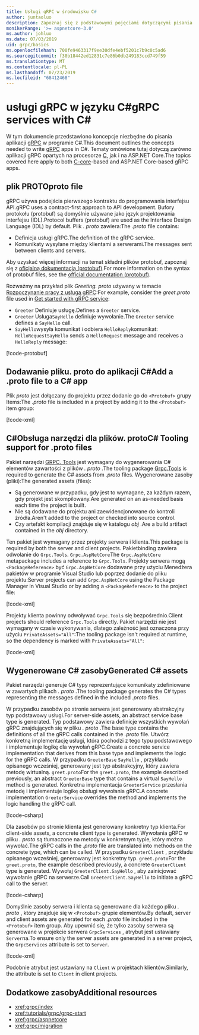 ```yaml
---
title: Usługi gRPC w środowisku C#
author: juntaoluo
description: Zapoznaj się z podstawowymi pojęciami dotyczącymi pisania usług gRPC Services za pomocą programu C#.
monikerRange: '>= aspnetcore-3.0'
ms.author: johluo
ms.date: 07/03/2019
uid: grpc/basics
ms.openlocfilehash: 700fe9463317f9ee30dfe4ebf5201c7b9c0c5ad6
ms.sourcegitcommit: f30b18442ed12831c7e86b0db249183ccd749f59
ms.translationtype: MT
ms.contentlocale: pl-PL
ms.lasthandoff: 07/23/2019
ms.locfileid: "68412468"
---
```

# <a name="grpc-services-with-c"></a><span data-ttu-id="596f0-103">usługi gRPC w języku C\#</span><span class="sxs-lookup"><span data-stu-id="596f0-103">gRPC services with C\#</span></span>

<span data-ttu-id="596f0-104">W tym dokumencie przedstawiono koncepcje niezbędne do pisania aplikacji [gRPC](https://grpc.io/docs/guides/) w programie C#.</span><span class="sxs-lookup"><span data-stu-id="596f0-104">This document outlines the concepts needed to write [gRPC](https://grpc.io/docs/guides/) apps in C#.</span></span> <span data-ttu-id="596f0-105">Tematy omówione tutaj dotyczą zarówno aplikacji gRPC opartych na procesorze [C](https://grpc.io/blog/grpc-stacks), jak i na ASP.NET Core.</span><span class="sxs-lookup"><span data-stu-id="596f0-105">The topics covered here apply to both [C-core](https://grpc.io/blog/grpc-stacks)-based and ASP.NET Core-based gRPC apps.</span></span>

## <a name="proto-file"></a><span data-ttu-id="596f0-106">plik PROTO</span><span class="sxs-lookup"><span data-stu-id="596f0-106">proto file</span></span>

<span data-ttu-id="596f0-107">gRPC używa podejścia pierwszego kontraktu do programowania interfejsu API.</span><span class="sxs-lookup"><span data-stu-id="596f0-107">gRPC uses a contract-first approach to API development.</span></span> <span data-ttu-id="596f0-108">Bufory protokołu (protobuf) są domyślnie używane jako język projektowania interfejsu (IDL).</span><span class="sxs-lookup"><span data-stu-id="596f0-108">Protocol buffers (protobuf) are used as the Interface Design Language (IDL) by default.</span></span> <span data-ttu-id="596f0-109">Plik *. proto* zawiera:</span><span class="sxs-lookup"><span data-stu-id="596f0-109">The *.proto* file contains:</span></span>

* <span data-ttu-id="596f0-110">Definicja usługi gRPC.</span><span class="sxs-lookup"><span data-stu-id="596f0-110">The definition of the gRPC service.</span></span>
* <span data-ttu-id="596f0-111">Komunikaty wysyłane między klientami a serwerami.</span><span class="sxs-lookup"><span data-stu-id="596f0-111">The messages sent between clients and servers.</span></span>

<span data-ttu-id="596f0-112">Aby uzyskać więcej informacji na temat składni plików protobuf, zapoznaj się z [oficjalną dokumentacją (protobuf)](https://developers.google.com/protocol-buffers/docs/proto3).</span><span class="sxs-lookup"><span data-stu-id="596f0-112">For more information on the syntax of protobuf files, see the [official documentation (protobuf)](https://developers.google.com/protocol-buffers/docs/proto3).</span></span>

<span data-ttu-id="596f0-113">Rozważmy na przykład plik *Greeting. proto* używany w temacie [Rozpoczynanie pracy z usługą gRPC](xref:tutorials/grpc/grpc-start):</span><span class="sxs-lookup"><span data-stu-id="596f0-113">For example, consider the *greet.proto* file used in [Get started with gRPC service](xref:tutorials/grpc/grpc-start):</span></span>

* <span data-ttu-id="596f0-114">`Greeter` Definiuje usługę.</span><span class="sxs-lookup"><span data-stu-id="596f0-114">Defines a `Greeter` service.</span></span>
* <span data-ttu-id="596f0-115">`Greeter` Usługa`SayHello` definiuje wywołanie.</span><span class="sxs-lookup"><span data-stu-id="596f0-115">The `Greeter` service defines a `SayHello` call.</span></span>
* <span data-ttu-id="596f0-116">`SayHello`wysyła komunikat i odbiera `HelloReply`komunikat: `HelloRequest`</span><span class="sxs-lookup"><span data-stu-id="596f0-116">`SayHello` sends a `HelloRequest` message and receives a `HelloReply` message:</span></span>

[!code-protobuf[](~/tutorials/grpc/grpc-start/sample/GrpcGreeter/Protos/greet.proto)]

## <a name="add-a-proto-file-to-a-c-app"></a><span data-ttu-id="596f0-117">Dodawanie pliku. proto do aplikacji C\#</span><span class="sxs-lookup"><span data-stu-id="596f0-117">Add a .proto file to a C\# app</span></span>

<span data-ttu-id="596f0-118">Plik *proto* jest dołączany do projektu przez dodanie go do `<Protobuf>` grupy Items:</span><span class="sxs-lookup"><span data-stu-id="596f0-118">The *.proto* file is included in a project by adding it to the `<Protobuf>` item group:</span></span>

[!code-xml[](~/tutorials/grpc/grpc-start/sample/GrpcGreeter/GrpcGreeter.csproj?highlight=2&range=7-9)]

## <a name="c-tooling-support-for-proto-files"></a><span data-ttu-id="596f0-119">C#Obsługa narzędzi dla plików. proto</span><span class="sxs-lookup"><span data-stu-id="596f0-119">C# Tooling support for .proto files</span></span>

<span data-ttu-id="596f0-120">Pakiet narzędzi [GRPC. Tools](https://www.nuget.org/packages/Grpc.Tools/) jest wymagany do wygenerowania C# elementów zawartości z plików *. proto* .</span><span class="sxs-lookup"><span data-stu-id="596f0-120">The tooling package [Grpc.Tools](https://www.nuget.org/packages/Grpc.Tools/) is required to generate the C# assets from *.proto* files.</span></span> <span data-ttu-id="596f0-121">Wygenerowane zasoby (pliki):</span><span class="sxs-lookup"><span data-stu-id="596f0-121">The generated assets (files):</span></span>

* <span data-ttu-id="596f0-122">Są generowane w przypadku, gdy jest to wymagane, za każdym razem, gdy projekt jest skompilowany.</span><span class="sxs-lookup"><span data-stu-id="596f0-122">Are generated on an as-needed basis each time the project is built.</span></span>
* <span data-ttu-id="596f0-123">Nie są dodawane do projektu ani zaewidencjonowane do kontroli źródła.</span><span class="sxs-lookup"><span data-stu-id="596f0-123">Aren't added to the project or checked into source control.</span></span>
* <span data-ttu-id="596f0-124">Czy artefakt kompilacji znajduje się w katalogu *obj* .</span><span class="sxs-lookup"><span data-stu-id="596f0-124">Are a build artifact contained in the *obj* directory.</span></span>

<span data-ttu-id="596f0-125">Ten pakiet jest wymagany przez projekty serwera i klienta.</span><span class="sxs-lookup"><span data-stu-id="596f0-125">This package is required by both the server and client projects.</span></span> <span data-ttu-id="596f0-126">Pakietbinding zawiera odwołanie do `Grpc.Tools`. `Grpc.AspNetCore`</span><span class="sxs-lookup"><span data-stu-id="596f0-126">The `Grpc.AspNetCore` metapackage includes a reference to `Grpc.Tools`.</span></span> <span data-ttu-id="596f0-127">Projekty serwera mogą `<PackageReference>` być `Grpc.AspNetCore` dodawane przy użyciu Menedżera pakietów w programie Visual Studio lub poprzez dodanie do pliku projektu:</span><span class="sxs-lookup"><span data-stu-id="596f0-127">Server projects can add `Grpc.AspNetCore` using the Package Manager in Visual Studio or by adding a `<PackageReference>` to the project file:</span></span>

[!code-xml[](~/tutorials/grpc/grpc-start/sample/GrpcGreeter/GrpcGreeter.csproj?highlight=1&range=12)]

<span data-ttu-id="596f0-128">Projekty klienta powinny odwoływać `Grpc.Tools` się bezpośrednio.</span><span class="sxs-lookup"><span data-stu-id="596f0-128">Client projects should reference `Grpc.Tools` directly.</span></span> <span data-ttu-id="596f0-129">Pakiet narzędzi nie jest wymagany w czasie wykonywania, dlatego zależność jest oznaczona przy użyciu `PrivateAssets="All"`:</span><span class="sxs-lookup"><span data-stu-id="596f0-129">The tooling package isn't required at runtime, so the dependency is marked with `PrivateAssets="All"`:</span></span>

[!code-xml[](~/tutorials/grpc/grpc-start/sample/GrpcGreeterClient/GrpcGreeterClient.csproj?highlight=1&range=11)]

## <a name="generated-c-assets"></a><span data-ttu-id="596f0-130">Wygenerowane C# zasoby</span><span class="sxs-lookup"><span data-stu-id="596f0-130">Generated C# assets</span></span>

<span data-ttu-id="596f0-131">Pakiet narzędzi generuje C# typy reprezentujące komunikaty zdefiniowane w zawartych plikach *. proto* .</span><span class="sxs-lookup"><span data-stu-id="596f0-131">The tooling package generates the C# types representing the messages defined in the included *.proto* files.</span></span>

<span data-ttu-id="596f0-132">W przypadku zasobów po stronie serwera jest generowany abstrakcyjny typ podstawowy usługi.</span><span class="sxs-lookup"><span data-stu-id="596f0-132">For server-side assets, an abstract service base type is generated.</span></span> <span data-ttu-id="596f0-133">Typ podstawowy zawiera definicje wszystkich wywołań gRPC znajdujących się w pliku *. proto* .</span><span class="sxs-lookup"><span data-stu-id="596f0-133">The base type contains the definitions of all the gRPC calls contained in the *.proto* file.</span></span> <span data-ttu-id="596f0-134">Utwórz konkretną implementację usługi, która pochodzi z tego typu podstawowego i implementuje logikę dla wywołań gRPC.</span><span class="sxs-lookup"><span data-stu-id="596f0-134">Create a concrete service implementation that derives from this base type and implements the logic for the gRPC calls.</span></span> <span data-ttu-id="596f0-135">W przypadku `GreeterBase` `SayHello` , przykładu opisanego wcześniej, generowany jest typ abstrakcyjny, który zawiera metodę wirtualną. `greet.proto`</span><span class="sxs-lookup"><span data-stu-id="596f0-135">For the `greet.proto`, the example described previously, an abstract `GreeterBase` type that contains a virtual `SayHello` method is generated.</span></span> <span data-ttu-id="596f0-136">Konkretna implementacja `GreeterService` przesłania metodę i implementuje logikę obsługi wywołania gRPC.</span><span class="sxs-lookup"><span data-stu-id="596f0-136">A concrete implementation `GreeterService` overrides the method and implements the logic handling the gRPC call.</span></span>

[!code-csharp[](~/tutorials/grpc/grpc-start/sample/GrpcGreeter/Services/GreeterService.cs?name=snippet)]

<span data-ttu-id="596f0-137">Dla zasobów po stronie klienta jest generowany konkretny typ klienta.</span><span class="sxs-lookup"><span data-stu-id="596f0-137">For client-side assets, a concrete client type is generated.</span></span> <span data-ttu-id="596f0-138">Wywołania gRPC w pliku *. proto* są tłumaczone na metody w konkretnym typie, który można wywołać.</span><span class="sxs-lookup"><span data-stu-id="596f0-138">The gRPC calls in the *.proto* file are translated into methods on the concrete type, which can be called.</span></span> <span data-ttu-id="596f0-139">W przypadku `GreeterClient` , przykładu opisanego wcześniej, generowany jest konkretny typ. `greet.proto`</span><span class="sxs-lookup"><span data-stu-id="596f0-139">For the `greet.proto`, the example described previously, a concrete `GreeterClient` type is generated.</span></span> <span data-ttu-id="596f0-140">Wywołaj `GreeterClient.SayHello` , aby zainicjować wywołanie gRPC na serwerze.</span><span class="sxs-lookup"><span data-stu-id="596f0-140">Call `GreeterClient.SayHello` to initiate a gRPC call to the server.</span></span>

[!code-csharp[](~/tutorials/grpc/grpc-start/sample/GrpcGreeterClient/Program.cs?highlight=3-6&name=snippet)]

<span data-ttu-id="596f0-141">Domyślnie zasoby serwera i klienta są generowane dla każdego pliku *. proto* , który znajduje się w `<Protobuf>` grupie elementów.</span><span class="sxs-lookup"><span data-stu-id="596f0-141">By default, server and client assets are generated for each *.proto* file included in the `<Protobuf>` item group.</span></span> <span data-ttu-id="596f0-142">Aby upewnić się, że tylko zasoby serwera są generowane w projekcie serwera `GrpcServices` , atrybut jest ustawiany `Server`na.</span><span class="sxs-lookup"><span data-stu-id="596f0-142">To ensure only the server assets are generated in a server project, the `GrpcServices` attribute is set to `Server`.</span></span>

[!code-xml[](~/tutorials/grpc/grpc-start/sample/GrpcGreeter/GrpcGreeter.csproj?highlight=2&range=7-9)]

<span data-ttu-id="596f0-143">Podobnie atrybut jest ustawiany na `Client` w projektach klientów.</span><span class="sxs-lookup"><span data-stu-id="596f0-143">Similarly, the attribute is set to `Client` in client projects.</span></span>

## <a name="additional-resources"></a><span data-ttu-id="596f0-144">Dodatkowe zasoby</span><span class="sxs-lookup"><span data-stu-id="596f0-144">Additional resources</span></span>

* <xref:grpc/index>
* <xref:tutorials/grpc/grpc-start>
* <xref:grpc/aspnetcore>
* <xref:grpc/migration>
